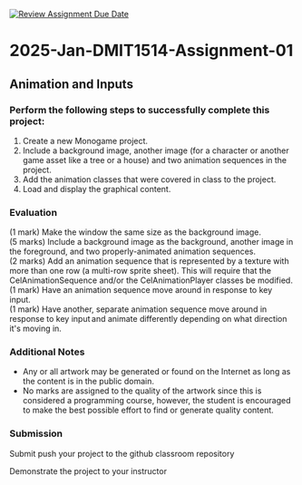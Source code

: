 [![Review Assignment Due Date](https://classroom.github.com/assets/deadline-readme-button-22041afd0340ce965d47ae6ef1cefeee28c7c493a6346c4f15d667ab976d596c.svg)](https://classroom.github.com/a/Oh2NiWUQ)
# 2025-Jan-DMIT1514-Assignment-01
## Animation and Inputs 

### Perform the following steps to successfully complete this project:  

1. Create a new Monogame project.
2. Include a background image, another image (for a character or another game asset like a tree or a house) and two animation sequences in the project.
3. Add the animation classes that were covered in class to the project.
4. Load and display the graphical content.  

### Evaluation  
(1 mark) Make the window the same size as the background image.  
(5 marks) Include a background image as the background, another image in the foreground, and two properly-animated animation sequences.  
(2 marks) Add an animation sequence that is represented by a texture with more than one row (a multi-row sprite sheet). This will require that the CelAnimationSequence and/or the CelAnimationPlayer classes be modified.  
(1 mark) Have an animation sequence move around in response to key input.  
(1 mark) Have another, separate animation sequence move around in response to key input and animate differently depending on what direction it's moving in.  

### Additional Notes
- Any or all artwork may be generated or found on the Internet as long as the content is in the public domain.  
- No marks are assigned to the quality of the artwork since this is considered a programming course, however, the student is encouraged to make the best possible effort to find or generate quality content.  

### Submission  

Submit push your project to the github classroom repository

Demonstrate the project to your instructor 
 
